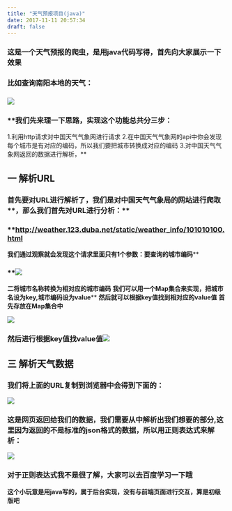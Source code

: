 ```yaml
---
title: "天气预报项目(java)"
date: 2017-11-11 20:57:34
draft: false
---
```

### **这是一个天气预报的爬虫，是用java代码写得，首先向大家展示一下效果**

### **比如查询南阳本地的天气：**

### **![](https://img-blog.csdn.net/20171111210043461?watermark/2/text/aHR0cDovL2Jsb2cuY3Nkbi5uZXQveXNfMjMwMDE0/font/5a6L5L2T/fontsize/400/fill/I0JBQkFCMA==/dissolve/70/gravity/Center)**

### **我们先来理一下思路，实现这个功能总共分三步：
1.利用http请求对中国天气气象网进行请求
2.在中国天气气象网的api中你会发现每个城市是有对应的编码，所以我们要把城市转换成对应的编码
3.对中国天气气象网返回的数据进行解析，**

## **一 解析URL**

### **首先要对URL进行解析了，我们是对**中国天气气象局的网站进行爬取**，那么我们首先对URL进行分析：**

### **http://weather.123.duba.net/static/weather_info/101010100.html
**我们通过观察就会发现这个请求里面只有1个参数：要查询的城市编码****

### ****![](https://img-blog.csdn.net/20171112102031157?watermark/2/text/aHR0cDovL2Jsb2cuY3Nkbi5uZXQveXNfMjMwMDE0/font/5a6L5L2T/fontsize/400/fill/I0JBQkFCMA==/dissolve/70/gravity/Center)**
**二将城市名称转换为相对应的城市编码**
**我们可以用一个Map集合来实现，把城市名设为key,城市编码设为value****
**然后就可以根据key值找到相对应的value值**
**首先存放在Map集合中**

**![](https://img-blog.csdn.net/20171111214029665?watermark/2/text/aHR0cDovL2Jsb2cuY3Nkbi5uZXQveXNfMjMwMDE0/font/5a6L5L2T/fontsize/400/fill/I0JBQkFCMA==/dissolve/70/gravity/Center)**

### ****然后进行根据key值****找value值![](https://img-blog.csdn.net/20171111214530400?watermark/2/text/aHR0cDovL2Jsb2cuY3Nkbi5uZXQveXNfMjMwMDE0/font/5a6L5L2T/fontsize/400/fill/I0JBQkFCMA==/dissolve/70/gravity/Center)

## 三 解析天气数据

### **我们将上面的URL复制到浏览器中会得到下面的：**

![](https://img-blog.csdn.net/20171111213038318?watermark/2/text/aHR0cDovL2Jsb2cuY3Nkbi5uZXQveXNfMjMwMDE0/font/5a6L5L2T/fontsize/400/fill/I0JBQkFCMA==/dissolve/70/gravity/Center)

### **这是网页返回给我们的数据，我们需要从中解析出我们想要的部分,这里因为返回的不是标准的json格式的数据，所以用正则表达式来解析：**

**![](https://img-blog.csdn.net/20171112102315710?watermark/2/text/aHR0cDovL2Jsb2cuY3Nkbi5uZXQveXNfMjMwMDE0/font/5a6L5L2T/fontsize/400/fill/I0JBQkFCMA==/dissolve/70/gravity/Center)**

### **对于正则表达式我不是很了解，大家可以去百度学习一下哦**

**这个小玩意是用java写的，属于后台实现，没有与前端页面进行交互，算是初级版吧**